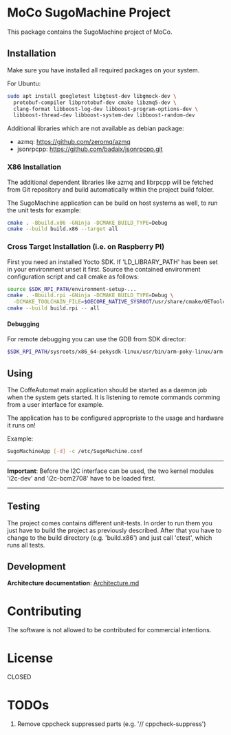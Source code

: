 # MoCo SugoMachine Project

This package contains the SugoMachine project of MoCo.

## Installation

Make sure you have installed all required packages on your system.

For Ubuntu:

```bash
sudo apt install googletest libgtest-dev libgmock-dev \
  protobuf-compiler libprotobuf-dev cmake libzmq5-dev \
  clang-format libboost-log-dev libboost-program-options-dev \
  libboost-thread-dev libboost-system-dev libboost-random-dev
```

Additional libraries which are not available as debian package:
* azmq: https://github.com/zeromq/azmq
* jsonrpcpp: https://github.com/badaix/jsonrpcpp.git

### X86 Installation

The additional dependent libraries like azmq and librpcpp will be fetched from Git
repository and build automatically within the project build folder.

The SugoMachine application can be build on host systems as well, to run the
unit tests for example:

```bash
cmake . -Bbuild.x86 -GNinja -DCMAKE_BUILD_TYPE=Debug
cmake --build build.x86 --target all
```

### Cross Target Installation (i.e. on Raspberry PI)

First you need an installed Yocto SDK. If 'LD_LIBRARY_PATH'
has been set in your environment unset it first. Source the
contained environment configuration script and call
cmake as follows:

```bash
source $SDK_RPI_PATH/environment-setup-...
cmake . -Bbuild.rpi -GNinja -DCMAKE_BUILD_TYPE=Debug \
  -DCMAKE_TOOLCHAIN_FILE=$OECORE_NATIVE_SYSROOT/usr/share/cmake/OEToolchainConfig.cmake
cmake --build build.rpi -- all
```

#### Debugging

For remote debugging you can use the GDB from SDK director:

```bash
$SDK_RPI_PATH/sysroots/x86_64-pokysdk-linux/usr/bin/arm-poky-linux/arm-poky-linux-gdb
```

## Using

The CoffeAutomat main application should be started as a daemon job when
the system gets started. It is listening to remote commands comming from a
user interface for example.

The application has to be configured appropriate to the usage and hardware
it runs on!

Example:

```bash
SugoMachineApp [-d] -c /etc/SugoMachine.conf
```

---
**Important**: Before the I2C interface can be used, the two kernel modules
'i2c-dev' and 'i2c-bcm2708' have to be loaded first.

---

## Testing

The project comes contains different unit-tests. In order to run them
you just have to build the project as previously described. After that
you have to change to the build directory (e.g. 'build.x86') and just
call 'ctest', which runs all tests.

## Development

**Architecture documentation**: [Architecture.md](doc/Architecture.md)

# Contributing

The software is not allowed to be contributed for commercial intentions.

# License

CLOSED

# TODOs

1. Remove cppcheck suppressed parts (e.g. '// cppcheck-suppress')
